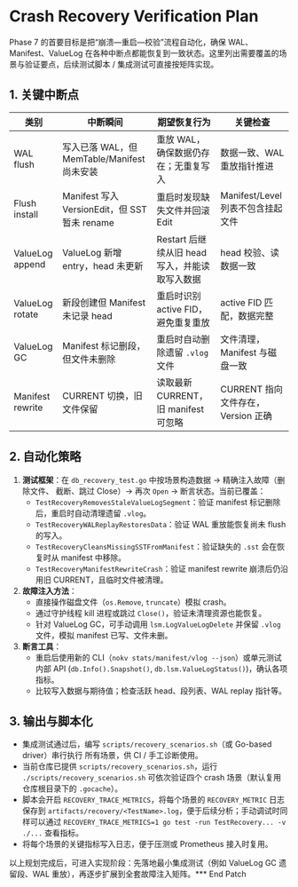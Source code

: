 # Crash Recovery Verification Plan

Phase 7 的首要目标是把“崩溃—重启—校验”流程自动化，确保 WAL、Manifest、ValueLog
在各种中断点都能恢复到一致状态。这里列出需要覆盖的场景与验证要点，后续测试脚本 /
集成测试可直接按矩阵实现。

## 1. 关键中断点

| 类别 | 中断瞬间 | 期望恢复行为 | 关键检查 |
|------|----------|--------------|----------|
| WAL flush | 写入已落 WAL，但 MemTable/Manifest 尚未安装 | 重放 WAL，确保数据仍存在；无重复写入 | 数据一致、WAL 重放指针推进 |
| Flush install | Manifest 写入 VersionEdit，但 SST 暂未 rename | 重启时发现缺失文件并回滚 Edit | Manifest/Level 列表不包含挂起文件 |
| ValueLog append | ValueLog 新增 entry，head 未更新 | Restart 后继续从旧 head 写入，并能读取写入数据 | head 校验、读数据一致 |
| ValueLog rotate | 新段创建但 Manifest 未记录 head | 重启时识别 active FID，避免重复重放 | active FID 匹配，数据完整 |
| ValueLog GC | Manifest 标记删段，但文件未删除 | 重启时自动删除遗留 `.vlog` 文件 | 文件清理，Manifest 与磁盘一致 |
| Manifest rewrite | CURRENT 切换，旧文件保留 | 读取最新 CURRENT，旧 manifest 可忽略 | CURRENT 指向文件存在，Version 正确 |

## 2. 自动化策略

1. **测试框架**：在 `db_recovery_test.go` 中按场景构造数据 → 精确注入故障（删除文件、
   截断、跳过 Close）→ 再次 `Open` → 断言状态。当前已覆盖：
   - `TestRecoveryRemovesStaleValueLogSegment`：验证 manifest 标记删除后，重启时自动清理遗留 `.vlog`。
   - `TestRecoveryWALReplayRestoresData`：验证 WAL 重放能恢复尚未 flush 的写入。
   - `TestRecoveryCleansMissingSSTFromManifest`：验证缺失的 `.sst` 会在恢复时从 manifest 中移除。
   - `TestRecoveryManifestRewriteCrash`：验证 manifest rewrite 崩溃后仍沿用旧 CURRENT，且临时文件被清理。
2. **故障注入方法**：
   - 直接操作磁盘文件（`os.Remove`, `truncate`）模拟 crash。
   - 通过守护线程 kill 进程或跳过 `Close()`，验证未清理资源也能恢复。
   - 针对 ValueLog GC，可手动调用 `lsm.LogValueLogDelete` 并保留 `.vlog` 文件，模拟
     manifest 已写、文件未删。
3. **断言工具**：
   - 重启后使用新的 CLI（`nokv stats/manifest/vlog --json`）或单元测试内部 API
     (`db.Info().Snapshot()`, `db.lsm.ValueLogStatus()`)，确认各项指标。
   - 比较写入数据与期待值；检查活跃 head、段列表、WAL replay 指针等。

## 3. 输出与脚本化

- 集成测试通过后，编写 `scripts/recovery_scenarios.sh`（或 Go-based driver）串行执行
  所有场景，供 CI / 手工诊断使用。
- 当前仓库已提供 `scripts/recovery_scenarios.sh`，运行 `./scripts/recovery_scenarios.sh`
  可依次验证四个 crash 场景（默认复用仓库根目录下的 `.gocache`）。
- 脚本会开启 `RECOVERY_TRACE_METRICS`，将每个场景的 `RECOVERY_METRIC` 日志保存到
  `artifacts/recovery/<TestName>.log`，便于后续分析；手动调试时同样可以通过
  `RECOVERY_TRACE_METRICS=1 go test -run TestRecovery... -v ./...` 查看指标。
- 将每个场景的关键指标写入日志，便于压测或 Prometheus 接入时复用。

以上规划完成后，可进入实现阶段：先落地最小集成测试（例如 ValueLog GC 遗留段、WAL
重放），再逐步扩展到全套故障注入矩阵。*** End Patch
